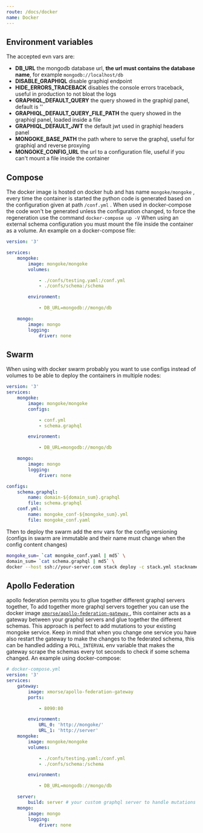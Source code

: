 ```yaml
---
route: /docs/docker
name: Docker
---
```


## Environment variables

The accepted evn vars are:

*   **DB_URL** the mongodb database url, **the url must contains the database name**, for example `mongodb://localhost/db` 
*   **DISABLE_GRAPHIQL** disable graphiql endpoint
*   **HIDE_ERRORS_TRACEBACK** disables the console errors traceback, useful in production to not bloat the logs
*   **GRAPHIQL_DEFAULT_QUERY** the query showed in the graphiql panel, default is ''
*   **GRAPHIQL_DEFAULT_QUERY_FILE_PATH** the query showed in the graphiql panel, loaded inside a file
*   **GRAPHIQL_DEFAULT_JWT** the default jwt used in graphiql headers panel
*   **MONGOKE_BASE_PATH** the path where to serve the graphql, useful for graphiql and reverse proxying
*   **MONGOKE_CONFIG_URL** the url to a configuration file, useful if you can't mount a file inside the container

## Compose

The docker image is hosted on docker hub and has name `mongoke/mongoke` , every time the container is started the python code is generated based on the configuration given at path `/conf.yml` .
When used in docker-compose the code won't be generated unless the configuration changed, to force the regeneration use the command `docker-compose up -V` 
When using an external schema configuration you must mount the file inside the container as a volume.
An example on a docker-compose file:

``` yml
version: '3'

services:
    mongoke:
        image: mongoke/mongoke
        volumes:

            - ./confs/testing.yaml:/conf.yml
            - ./confs/schema:/schema

        environment:

            - DB_URL=mongodb://mongo/db

    mongo:
        image: mongo
        logging:
            driver: none
```

## Swarm

When using with docker swarm probably you want to use configs instead of volumes to be able to deploy the containers in multiple nodes:

``` yml
version: '3'
services:
    mongoke:
        image: mongoke/mongoke
        configs:

            - conf.yml
            - schema.graphql

        environment:

            - DB_URL=mongodb://mongo/db

    mongo:
        image: mongo
        logging:
            driver: none

configs:
    schema.graphql:
        name: domain-${domain_sum}.graphql
        file: schema.graphql
    conf.yml:
        name: mongoke_conf-${mongoke_sum}.yml
        file: mongoke_conf.yaml
```

Then to deploy the swarm add the env vars for the config versioning (configs in swarm are immutable and their name must change when the config content changes)

``` sh
mongoke_sum= `cat mongoke_conf.yaml | md5` \
domain_sum= `cat schema.graphql | md5` \
docker --host ssh://your-server.com stack deploy -c stack.yml stackname
```

## Apollo Federation

apollo federation permits you to gllue together different graphql servers together, 
To add together more graphql servers together you can use the docker image [ `xmorse/apollo-federation-gateway` ](https://github.com/remorses/apollo-federation-gateway), this container acts as a gateway between your graphql servers and glue together the different schemas.
This approach is perfect to add mutations to your existing mongoke service.
Keep in mind that when you change one service you have also restart the gateway to make the changes to the federated schema, this can be handled adding a `POLL_INTERVAL` env variable that makes the gateway scrape the schemas every tot seconds to check if some schema changed.
An example using docker-compose:

``` yml
# docker-compose.yml
version: '3'
services:
    gateway:
        image: xmorse/apollo-federation-gateway
        ports:

            - 8090:80

        environment:
            URL_0: 'http://mongoke/'
            URL_1: 'http://server'
    mongoke:
        image: mongoke/mongoke
        volumes:

            - ./confs/testing.yaml:/conf.yml
            - ./confs/schema:/schema

        environment:

            - DB_URL=mongodb://mongo/db

    server:
        build: server # your custom graphql server to handle mutations and stuff
    mongo:
        image: mongo
        logging:
            driver: none
```

